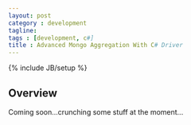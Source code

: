 ```yaml
---
layout: post
category : development
tagline: 
tags : [development, c#]
title : Advanced Mongo Aggregation With C# Driver
---
```

{% include JB/setup %}

## Overview

Coming soon...crunching some stuff at the moment...
